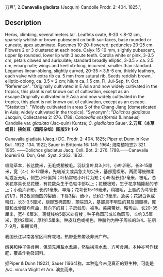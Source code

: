 刀豆",
2.**Canavalia gladiata** (Jacquin) Candolle Prodr. 2: 404. 1825.",

## Description
Herbs, climbing, several meters tall. Leaflets ovate, 8-20 × 8-12 cm, sparsely whitish or brown pubescent on both sur-faces, base rounded or cuneate, apex acuminate. Racemes 10-20-flowered; peduncles 20-25 cm. Flowers 2 or 3 clustered at each node. Calyx 15-16 mm, slightly pubescent, upper lip rounded, lower lip with 3 acute teeth. Corolla white or pink, 3-3.5 cm; petals clawed and auriculate; standard broadly elliptic, 3-3.5 × ca. 2.5 cm, emarginate; wings and keel ob-long, incurved, smaller than standard. Legumes linear-oblong, slightly curved, 20-35 × 3.5-6 cm, thickly leathery, each valve with extra rib ca. 5 mm from sutural rib. Seeds reddish brown, elliptic-oblong, ca. 3.5 × 2 cm; hilum ca. 1.5 cm. Fl. Jul-Sep, fr. Oct.
  "Reference": "Originally cultivated in E Asia and now widely cultivated in the tropics, this plant is not known out of cultivation, except as an escape.Originally cultivated in E Asia and now widely cultivated in the tropics, this plant is not known out of cultivation, except as an escape.
  "Statistics": "Widely cultivated in areas S of the Chang Jiang [domesticated in Asia; widely cultivated in the tropics].
  "Synonym": "*Dolichos gladiatus* Jacquin, Collectanea 2: 276. 1788; *Canavalia ensiformis* (Linnaeus) Candolle var. *gladiata* (Jac-quin) Kuntze; *C. gladiolata* Sauer.
**2.刀豆（本草纲目）挟剑豆（酉阳杂俎）图版51: 1-9**

Canavalia gladiata (Jacq.) DC. Prodr. 2: 404. 1825; Piper et Dunn in Kew Bull. 1922: 134. 1922; Sauer in Brittonia 16: 149. 1964; 海南植物志2: 321. 1965. ——Dolichos gladiatus Jacq. Coll. Bot. 2: 276. 1788.——Canavalia loureirii G. Don, Gen. Syst. 2:363. 1832.

缠绕草本，长达数米，无毛或稍被毛。羽状复叶具3小叶，小叶卵形，长8-15厘米，宽（4-）8-12厘米，先端渐尖或具急尖的尖头，基部宽楔形，两面薄被微柔毛或近无毛，侧生小叶偏斜；叶柄常较小叶片为短；小叶柄长约7毫米，被毛。总状花序具长总花梗，有花数朵生于总轴中部以上；花梗极短，生于花序轴隆起的节上；小苞片卵形，长约1毫米，早落；花萼长15-16毫米，稍被毛，上唇约为萼管长的1/3，具2枚阔而圆的裂齿，下唇3裂，齿小，长约2-3毫米，急尖；花冠白色或粉红，长3-3.5厘米，旗瓣宽椭圆形，顶端凹入，基部具不明显的耳及阔瓣柄，翼瓣和龙骨瓣均弯曲，具向下的耳；子房线形，被毛。荚果带状，略弯曲，长20-35厘米，宽4-6厘米，离缝线约5毫米处有棱；种子椭圆形或长椭圆形，长约3.5厘米，宽约2厘米，厚约1.5厘米，种皮红色或褐色，种脐约为种子周长的3/4。花期7-9月，果期10月。

我国长江以南各省区间有栽培。热带亚热带及非洲广布。

嫩荚和种子供食用，但须先用盐水煮熟，然后换清水煮，方可食用。本种亦可作绿肥，覆盖作物及饲料。

据Piper & Dunn (1922), Sauer (1964)称，本种迄今未见真正的野生种，可能是从C. virosa Wight et Arn. 演变而来。
